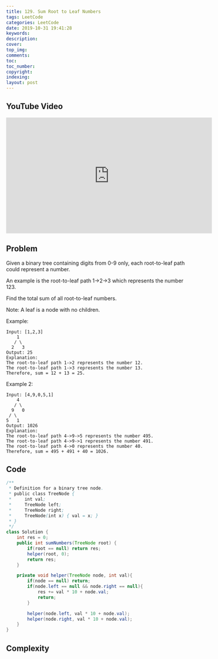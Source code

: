 ```yaml
---
title: 129. Sum Root to Leaf Numbers
tags: LeetCode
categories: LeetCode
date: 2019-10-31 19:41:28
keywords:
description:
cover:
top_img:
comments:
toc:
toc_number:
copyright:
indexing:
layout: post
---
```


## YouTube Video

<iframe width="560" height="315" src="https://www.youtube.com/embed/6fC6O5lkSkg" frameborder="0" allow="accelerometer; autoplay; encrypted-media; gyroscope; picture-in-picture" allowfullscreen></iframe>

## Problem

Given a binary tree containing digits from 0-9 only, each root-to-leaf path could represent a number.

An example is the root-to-leaf path 1->2->3 which represents the number 123.

Find the total sum of all root-to-leaf numbers.

Note: A leaf is a node with no children.

Example:

```
Input: [1,2,3]
    1
   / \
  2   3
Output: 25
Explanation:
The root-to-leaf path 1->2 represents the number 12.
The root-to-leaf path 1->3 represents the number 13.
Therefore, sum = 12 + 13 = 25.
```

Example 2:

```
Input: [4,9,0,5,1]
    4
   / \
  9   0
 / \
5   1
Output: 1026
Explanation:
The root-to-leaf path 4->9->5 represents the number 495.
The root-to-leaf path 4->9->1 represents the number 491.
The root-to-leaf path 4->0 represents the number 40.
Therefore, sum = 495 + 491 + 40 = 1026.
```

## Code

```java
/**
 * Definition for a binary tree node.
 * public class TreeNode {
 *     int val;
 *     TreeNode left;
 *     TreeNode right;
 *     TreeNode(int x) { val = x; }
 * }
 */
class Solution {
    int res = 0;
    public int sumNumbers(TreeNode root) {
        if(root == null) return res;
        helper(root, 0);
        return res;
    }

    private void helper(TreeNode node, int val){
        if(node == null) return;
        if(node.left == null && node.right == null){
            res += val * 10 + node.val;
            return;
        }

        helper(node.left, val * 10 + node.val);
        helper(node.right, val * 10 + node.val);
    }
}
```

## Complexity
